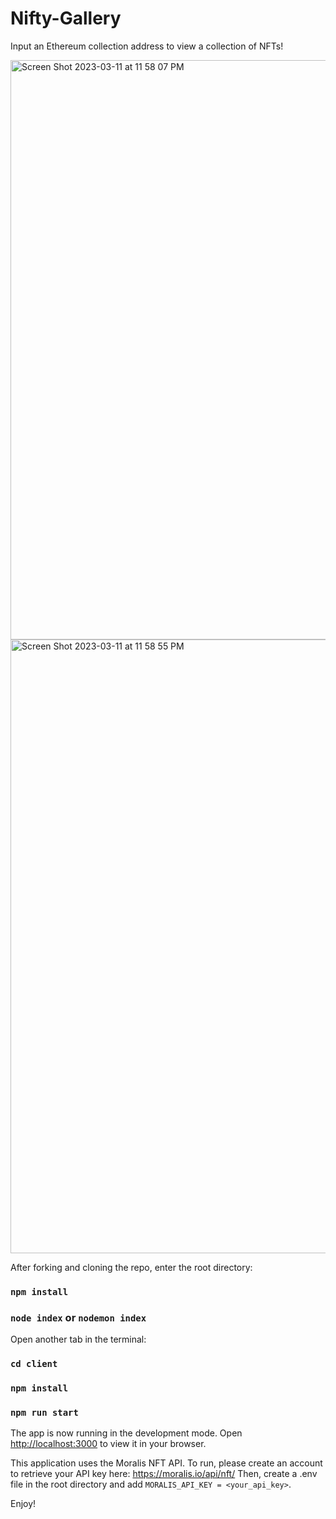 # Nifty-Gallery

Input an Ethereum collection address to view a collection of NFTs! 

<img width="927" alt="Screen Shot 2023-03-11 at 11 58 07 PM" src="https://user-images.githubusercontent.com/96898287/224525439-ab3160c5-e38a-4e6f-b321-f94dd3e2b35c.png">

<img width="982" alt="Screen Shot 2023-03-11 at 11 58 55 PM" src="https://user-images.githubusercontent.com/96898287/224525456-fad6ef60-3255-4db4-a80c-5d592a1dbba6.png">

After forking and cloning the repo, enter the root directory:

### `npm install`

### `node index` or `nodemon index`

Open another tab in the terminal:

### `cd client` 

### `npm install`

### `npm run start`

The app is now running in the development mode.
Open [http://localhost:3000](http://localhost:3000) to view it in your browser.

This application uses the Moralis NFT API. To run, please create an account to retrieve your API key here: https://moralis.io/api/nft/
Then, create a .env file in the root directory and add `MORALIS_API_KEY = <your_api_key>`.

Enjoy!
